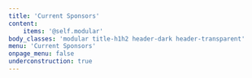 ```yaml
---
title: 'Current Sponsors'
content:
    items: '@self.modular'
body_classes: 'modular title-h1h2 header-dark header-transparent'
menu: 'Current Sponsors'
onpage_menu: false
underconstruction: true
---
```


